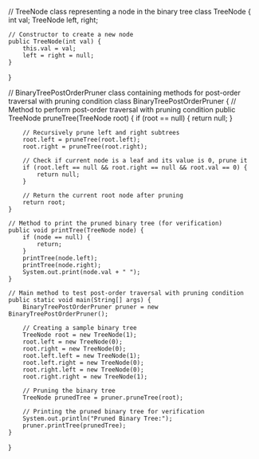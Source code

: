 // TreeNode class representing a node in the binary tree
class TreeNode {
    int val;
    TreeNode left, right;

    // Constructor to create a new node
    public TreeNode(int val) {
        this.val = val;
        left = right = null;
    }
}


// BinaryTreePostOrderPruner class containing methods for post-order traversal with pruning condition
class BinaryTreePostOrderPruner {
    // Method to perform post-order traversal with pruning condition
    public TreeNode pruneTree(TreeNode root) {
        if (root == null) {
            return null;
        }

        // Recursively prune left and right subtrees
        root.left = pruneTree(root.left);
        root.right = pruneTree(root.right);

        // Check if current node is a leaf and its value is 0, prune it
        if (root.left == null && root.right == null && root.val == 0) {
            return null;
        }

        // Return the current root node after pruning
        return root;
    }

    // Method to print the pruned binary tree (for verification)
    public void printTree(TreeNode node) {
        if (node == null) {
            return;
        }
        printTree(node.left);
        printTree(node.right);
        System.out.print(node.val + " ");
    }

    // Main method to test post-order traversal with pruning condition
    public static void main(String[] args) {
        BinaryTreePostOrderPruner pruner = new BinaryTreePostOrderPruner();

        // Creating a sample binary tree
        TreeNode root = new TreeNode(1);
        root.left = new TreeNode(0);
        root.right = new TreeNode(0);
        root.left.left = new TreeNode(1);
        root.left.right = new TreeNode(0);
        root.right.left = new TreeNode(0);
        root.right.right = new TreeNode(1);

        // Pruning the binary tree
        TreeNode prunedTree = pruner.pruneTree(root);

        // Printing the pruned binary tree for verification
        System.out.println("Pruned Binary Tree:");
        pruner.printTree(prunedTree);
    }
}
